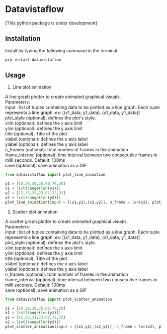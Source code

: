 # Datavistaflow
[This python package is under development]
## Installation
Install by typing the following command in the terminal
```python
pip install datavistaflow
```
## Usage
1) Line plot animation

A line graph plotter to create animated graphical visuals.<br />
Parameters:<br />
input : list of tuples containing data to be plotted as a line graph. Each tuple represents a line graph. ex: [(x1_data, y1_data), (x1_data, y1_data)]<br />
plot_style (optional): defines the plot's style. <br />
xlim (optional): defines the x axis limit<br />
ylim (optional): defines the y axis limit<br />
title (optional): Title of the plot<br />
xlabel (optional): defines the x axis label<br />
ylabel (optional): defines the y axis label<br />
n_frames (optional): total number of frames in the animation<br />
frame_interval (optional): time interval between two consecutive frames in milli seconds. Default: 100ms<br />
save (optional): save animation as a GIF<br />

```python
from datavistaflow import plot_line_animation

y1 = [10,20,30,25,60,70,30]
x1 = list(range(len(y1)))
y2 = [12,23,31,23,62,72,32]
x2 = list(range(len(y2)))
plot_line_animation(input = [(x1,y1),(x2,y2)], n_frame = len(x2), plot_style = 'ggplot', save = True)
```
2) Scatter plot animation<br />

A scatter graph plotter to create animated graphical visuals.<br />
Parameters:<br />
input : list of tuples containing data to be plotted as a line graph. Each tuple represents a line graph. ex: [(x1_data, y1_data), (x1_data, y1_data)]<br />
plot_style (optional): defines the plot's style. <br />
xlim (optional): defines the x axis limit<br />
ylim (optional): defines the y axis limit<br />
title (optional): Title of the plot<br />
xlabel (optional): defines the x axis label<br />
ylabel (optional): defines the y axis label<br />
n_frames (optional): total number of frames in the animation<br />
frame_interval (optional): time interval between two consecutive frames in milli seconds. Default: 100ms<br />
save (optional): save animation as a GIF<br />
```python
from datavistaflow import plot_scatter_animation

y1 = [10,20,30,25,60,70,30]
x1 = list(range(len(y1)))
y2 = [12,23,31,23,62,72,32]
x2 = list(range(len(y2)))
plot_scatter_animation(input = [(x1,y1),(x2,y2)], n_frame = len(x2), plot_style = 'ggplot', save = True)
```